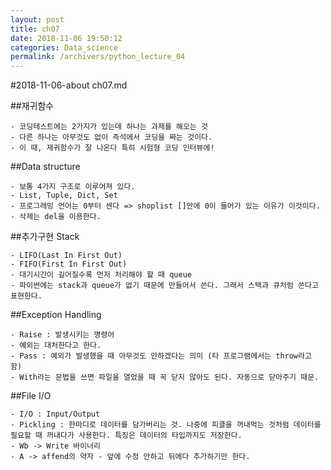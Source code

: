```yaml
---
layout: post
title: ch07
date: 2018-11-06 19:50:12
categories: Data_science
permalink: /archivers/python_lecture_04
---
```


#2018-11-06-about ch07.md

##재귀함수

	- 코딩테스트에는 2가지가 있는데 하나는 과제를 해오는 것
	- 다른 하나는 아무것도 없이 즉석에서 코딩을 짜는 것이다.
	- 이 때, 재귀함수가 잘 나온다 특히 시험형 코딩 인터뷰에!

##Data structure

	- 보통 4가지 구조로 이루어져 있다.
	- List, Tuple, Dict, Set
	- 프로그래밍 언어는 0부터 센다 => shoplist []안에 0이 들어가 있는 이유가 이것이다.
	- 삭제는 del을 이용한다.

##추가구현 Stack
	
	- LIFO(Last In First Out)
	- FIFO(First In First Out)
	- 대기시간이 길어질수록 먼저 처리해야 할 때 queue
	- 파이썬에는 stack과 queue가 없기 때문에 만들어서 쓴다. 그래서 스택과 큐처럼 쓴다고 표현한다.

##Exception Handling

	- Raise : 발생시키는 명령어
	- 예외는 대처한다고 한다.
	- Pass : 예외가 발생했을 때 아무것도 안하겠다는 의미 (타 프로그램에서는 throw라고 함)
	- With라는 문법을 쓰면 파일을 열었을 때 꼭 닫지 않아도 된다. 자동으로 닫아주기 때문.

##File I/O

	- I/O : Input/Output
	- Pickling : 한마디로 데이터를 담가버리는 것. 나중에 피클을 꺼내먹는 것처럼 데이터를 필요할 때 꺼내다가 사용한다. 특징은 데이터의 타입까지도 저장한다.
	- Wb -> Write 바이너리
	- A -> affend의 약자 - 앞에 수정 안하고 뒤에다 추가하기만 한다.
